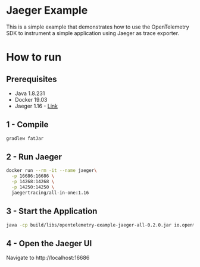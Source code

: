 # Jaeger Example

This is a simple example that demonstrates how to use the OpenTelemetry SDK 
to instrument a simple application using Jaeger as trace exporter. 

# How to run

## Prerequisites
* Java 1.8.231
* Docker 19.03
* Jaeger 1.16 - [Link][jaeger]


## 1 - Compile 
```bash
gradlew fatJar
```
## 2 - Run Jaeger

```bash
docker run --rm -it --name jaeger\
  -p 16686:16686 \
  -p 14268:14268 \
  -p 14250:14250 \
  jaegertracing/all-in-one:1.16
```


## 3 - Start the Application
```bash
java -cp build/libs/opentelemetry-example-jaeger-all-0.2.0.jar io.opentelemetry.example.Main localhost 14250
```
## 4 - Open the Jaeger UI

Navigate to http://localhost:16686

[jaeger]:[https://www.jaegertracing.io/docs/1.16/getting-started/

